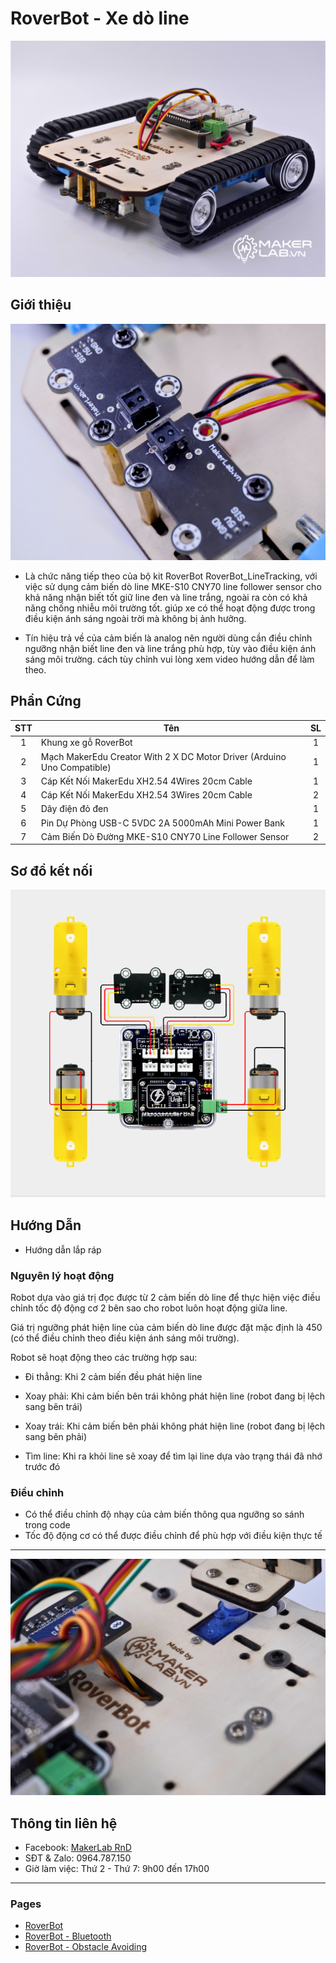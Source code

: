 # RoverBot - Xe dò line

![](/image/lineTracking_logoW.png)

## Giới thiệu

![](/image/lineTracking_duoiCheo.jpg)

- Là chức năng tiếp theo của bộ kit RoverBot RoverBot_LineTracking, với việc sử dụng cảm biến dò line  MKE-S10 CNY70 line follower sensor cho khả năng nhận biết tốt giữ line đen và line trắng, ngoài ra còn có khả năng chống nhiễu môi trường tốt. giúp xe có thể hoạt động được trong điều kiện ánh sáng ngoài trời mà không bị ảnh hưởng.

- Tín hiệu trả về của cảm biến là analog nên người dùng cần điều chỉnh ngưỡng nhận biết line đen và line trắng phù hợp, tùy vào điều kiện ánh sáng môi trường. cách tùy chỉnh vui lòng xem video hướng dẫn để làm theo.

## Phần Cứng

| STT | Tên                                                                     | SL |
|:---:|-------------------------------------------------------------------------|:--:|
|  1  | Khung xe gỗ RoverBot                                                    |  1 |
|  2  | Mạch MakerEdu Creator With 2 X DC Motor Driver (Arduino Uno Compatible) |  1 |
|  3  | Cáp Kết Nối MakerEdu XH2.54 4Wires 20cm Cable                           |  1 |
|  4  | Cáp Kết Nối MakerEdu XH2.54 3Wires 20cm Cable                           |  2 |
|  5  | Dây điện đỏ đen                                                         |  1 |
|  6  | Pin Dự Phòng USB-C 5VDC 2A 5000mAh Mini Power Bank                      |  1 |
|  7  | Cảm Biến Dò Đường MKE-S10 CNY70 Line Follower Sensor                    |  2 |  

## Sơ đồ kết nối

![](/image/cirkit_Roverbot_lineTracking.png)

## Hướng Dẫn

- Hướng dẫn lắp ráp  

### Nguyên lý hoạt động

Robot dựa vào giá trị đọc được từ 2 cảm biến dò line để thực hiện việc điều chỉnh tốc độ động cơ 2 bên sao cho robot luôn hoạt động giữa line.

Giá trị ngưỡng phát hiện line của cảm biến dò line được đặt mặc định là 450 (có thể điều chỉnh theo điều kiện ánh sáng môi trường).

Robot sẽ hoạt động theo các trường hợp sau:

- Đi thẳng: Khi 2 cảm biến đều phát hiện line

- Xoay phải: Khi cảm biến bên trái không phát hiện line (robot đang bị lệch sang bên trái)

- Xoay trái: Khi cảm biến bên phải không phát hiện line (robot đang bị lệch sang bên phải) 

- Tìm line: Khi ra khỏi line sẽ xoay để tìm lại line dựa vào trạng thái đã nhớ trước đó

### Điều chỉnh

- Có thể điều chỉnh độ nhạy của cảm biến thông qua ngưỡng so sánh trong code
- Tốc độ động cơ có thể được điều chỉnh để phù hợp với điều kiện thực tế

---

![](/image/full_author.jpg)

## Thông tin liên hệ

- Facebook: [MakerLab RnD](https://www.facebook.com/makerlabvn)
- SĐT & Zalo: 0964.787.150
- Giờ làm việc: Thứ 2 - Thứ 7: 9h00 đến 17h00

---
### Pages
- [RoverBot](/README.md)
- [RoverBot - Bluetooth](/examples/Rover_Bluetooth/readme.md)
- [RoverBot - Obstacle Avoiding](/examples/Rover_BlockAvoiding/readme.md)